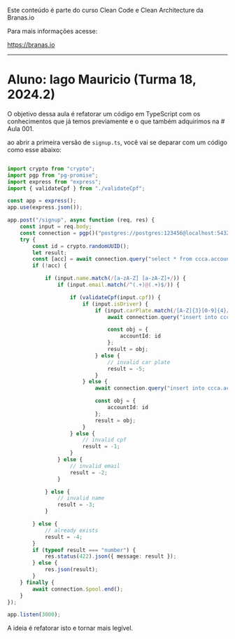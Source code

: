 Este conteúdo é parte do curso Clean Code e Clean Architecture da Branas.io

Para mais informações acesse:

https://branas.io

<hr>

# Aluno: Iago Mauricio (Turma 18, 2024.2)

O objetivo dessa aula é refatorar um código em TypeScript com os conhecimentos que já temos previamente e o que também adquirimos na # Aula 001.


ao abrir a primeira versão de `signup.ts`, você vai se deparar com um código como esse abaixo:

```typescript

import crypto from "crypto";
import pgp from "pg-promise";
import express from "express";
import { validateCpf } from "./validateCpf";

const app = express();
app.use(express.json());

app.post("/signup", async function (req, res) {
	const input = req.body;
	const connection = pgp()("postgres://postgres:123456@localhost:5432/app");
	try {
		const id = crypto.randomUUID();
		let result;
		const [acc] = await connection.query("select * from ccca.account where email = $1", [input.email]);
		if (!acc) {

			if (input.name.match(/[a-zA-Z] [a-zA-Z]+/)) {
				if (input.email.match(/^(.+)@(.+)$/)) {

					if (validateCpf(input.cpf)) {
						if (input.isDriver) {
							if (input.carPlate.match(/[A-Z]{3}[0-9]{4}/)) {
								await connection.query("insert into ccca.account (account_id, name, email, cpf, car_plate, is_passenger, is_driver, password) values ($1, $2, $3, $4, $5, $6, $7, $8)", [id, input.name, input.email, input.cpf, input.carPlate, !!input.isPassenger, !!input.isDriver, input.password]);

								const obj = {
									accountId: id
								};
								result = obj;
							} else {
								// invalid car plate
								result = -5;
							}
						} else {
							await connection.query("insert into ccca.account (account_id, name, email, cpf, car_plate, is_passenger, is_driver, password) values ($1, $2, $3, $4, $5, $6, $7, $8)", [id, input.name, input.email, input.cpf, input.carPlate, !!input.isPassenger, !!input.isDriver, input.password]);

							const obj = {
								accountId: id
							};
							result = obj;
						}
					} else {
						// invalid cpf
						result = -1;
					}
				} else {
					// invalid email
					result = -2;
				}

			} else {
				// invalid name
				result = -3;
			}

		} else {
			// already exists
			result = -4;
		}
		if (typeof result === "number") {
			res.status(422).json({ message: result });
		} else {
			res.json(result);
		}
	} finally {
		await connection.$pool.end();
	}
});

app.listen(3000);

```

A ideia é refatorar isto e tornar mais legível.